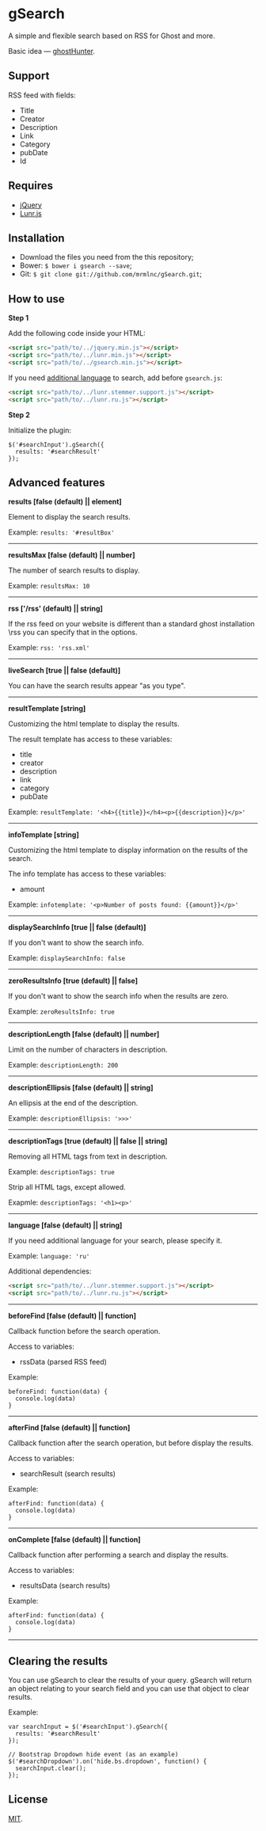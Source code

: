 gSearch
==============

A simple and flexible search based on RSS for Ghost and more.

Basic idea — [ghostHunter](https://github.com/i11ume/ghostHunter).

Support
--------------

RSS feed with fields:
 
 * Title
 * Creator
 * Description
 * Link
 * Category
 * pubDate
 * Id

Requires
--------------

 * [jQuery](https://github.com/jquery/jquery)
 * [Lunr.js](https://github.com/olivernn/lunr.js)

Installation
--------------

* Download the files you need from the this repository;
* Bower: `$ bower i gsearch --save`;
* Git: `$ git clone git://github.com/mrmlnc/gSearch.git`;

How to use
--------------

**Step 1**

Add the following code inside your HTML:

````HTML
<script src="path/to/../jquery.min.js"></script>
<script src="path/to/../lunr.min.js"></script>
<script src="path/to/../gsearch.min.js"></script>
````

If you need [additional language](https://github.com/MihaiValentin/lunr-languages) to search, add before `gsearch.js`:

````HTML
<script src="path/to/../lunr.stemmer.support.js"></script>
<script src="path/to/../lunr.ru.js"></script>
````

**Step 2**

Initialize the plugin:

````JS
$('#searchInput').gSearch({
  results: '#searchResult'
});
````

Advanced features
--------------

**results [false (default) || element]**

Element to display the search results.

Example: `results: '#resultBox'`

---

**resultsMax [false (default) || number]**

The number of search results to display.

Example: `resultsMax: 10`

---

**rss ['/rss' (default) || string]**

If the rss feed on your website is different than a standard ghost installation \rss you can specify that in the options.

Example: `rss: 'rss.xml'`

---

**liveSearch [true || false (default)]**

You can have the search results appear "as you type".

---

**resultTemplate [string]**

Customizing the html template to display the results.

The result template has access to these variables: 
 
 * title
 * creator
 * description
 * link
 * category
 * pubDate

Example: `resultTemplate: '<h4>{{title}}</h4><p>{{description}}</p>'`

---

**infoTemplate [string]**

Customizing the html template to display information on the results of the search.

The info template has access to these variables:

 * amount

Example: `infotemplate: '<p>Number of posts found: {{amount}}</p>'`

---

**displaySearchInfo [true || false (default)]**

If you don't want to show the search info.

Example: `displaySearchInfo: false`

---

**zeroResultsInfo [true (default) || false]**

If you don't want to show the search info when the results are zero.

Example: `zeroResultsInfo: true`

---

**descriptionLength [false (default) || number]**

Limit on the number of characters in description.

Example: `descriptionLength: 200`

---

**descriptionEllipsis [false (default) || string]**

An ellipsis at the end of the description.

Example: `descriptionEllipsis: '>>>'`

---

**descriptionTags [true (default) || false || string]**

Removing all HTML tags from text in description.

Example: `descriptionTags: true`

Strip all HTML tags, except allowed.

Exapmle: `descriptionTags: '<h1><p>'`

---

**language [false (default) || string]**

If you need additional language for your search, please specify it.

Example: `language: 'ru'`

Additional dependencies:

````HTML
<script src="path/to/../lunr.stemmer.support.js"></script>
<script src="path/to/../lunr.ru.js"></script>
````

---

**beforeFind [false (default) || function]**

Callback function before the search operation.

Access to variables:

 * rssData (parsed RSS feed)

Example:

````JS
beforeFind: function(data) {
  console.log(data)
}
````

---

**afterFind [false (default) || function]**

Callback function after the search operation, but before display the results.

Access to variables:

 * searchResult (search results)

Example:

````JS
afterFind: function(data) {
  console.log(data)
}
````

---

**onComplete [false (default) || function]**

Callback function after performing a search and display the results.

Access to variables:

 * resultsData (search results)

Example:

````JS
afterFind: function(data) {
  console.log(data)
}
````

---

Clearing the results
--------------

You can use gSearch to clear the results of your query. gSearch will return an object relating to your search field and you can use that object to clear results.

Example:

````JS
var searchInput = $('#searchInput').gSearch({
  results: '#searchResult'
});

// Bootstrap Dropdown hide event (as an example)
$('#searchDropdown').on('hide.bs.dropdown', function() {
  searchInput.clear();
});
````

License
--------------

[MIT](LICENSE).

